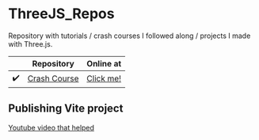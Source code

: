 # ThreeJS_Repos
 
Repository with tutorials / crash courses I followed along / projects I made with Three.js.

| | Repository | Online at |
| - | - | - |
| :heavy_check_mark: | [Crash Course](https://github.com/JoaoASousa/Threejs_Tutorial_1) | [Click me!](https://joaoasousa.github.io/Threejs_Tutorial_1/) |




## Publishing Vite project
[Youtube video that helped](https://www.youtube.com/watch?v=5ccdo8iWR58)

